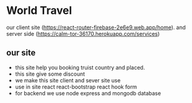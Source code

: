 # World Travel
 our client site  (https://react-router-firebase-2e6e9.web.app/home).
 and server side (https://calm-tor-36170.herokuapp.com/services)

## our site
 * this site help you booking truist country and placed.
 * this site give some discount
 * we make this site client and sever site use
 * use in site react react-bootstrap react hook form
 * for backend we use node express and mongodb database


